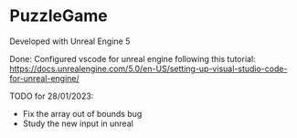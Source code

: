 # PuzzleGame

Developed with Unreal Engine 5

Done:
Configured vscode for unreal engine following this tutorial: https://docs.unrealengine.com/5.0/en-US/setting-up-visual-studio-code-for-unreal-engine/

TODO for 28/01/2023:
- Fix the array out of bounds bug
- Study the new input in unreal
